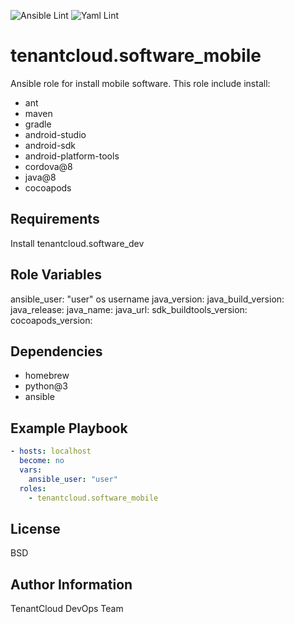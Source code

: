 
![Ansible Lint](https://github.com/tenantcloud/ansible-role-software-mobile/workflows/Ansible%20Lint/badge.svg?branch-master)
![Yaml Lint](https://github.com/tenantcloud/ansible-role-software-mobile/workflows/Yaml%20Lint/badge.svg?branch-master)

tenantcloud.software_mobile
=========

Ansible role for install mobile software. This role include install:

  - ant
  - maven
  - gradle
  - android-studio
  - android-sdk
  - android-platform-tools
  - cordova@8
  - java@8
  - cocoapods

Requirements
------------

Install tenantcloud.software_dev

Role Variables
--------------

ansible_user: "user" os username
java_version:
java_build_version:
java_release:
java_name:
java_url:
sdk_buildtools_version:
cocoapods_version:

Dependencies
------------

  - homebrew
  - python@3
  - ansible

Example Playbook
----------------

```yaml
- hosts: localhost
  become: no
  vars:
    ansible_user: "user"
  roles:
    - tenantcloud.software_mobile
```

License
-------

BSD

Author Information
------------------

TenantCloud DevOps Team
